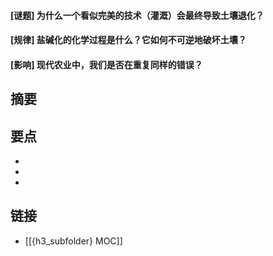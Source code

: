 #### [谜题] 为什么一个看似完美的技术（灌溉）会最终导致土壤退化？


#### [规律] 盐碱化的化学过程是什么？它如何不可逆地破坏土壤？


#### [影响] 现代农业中，我们是否在重复同样的错误？


## 摘要


## 要点

- 
- 
- 

## 链接

- [[{h3_subfolder} MOC]]
